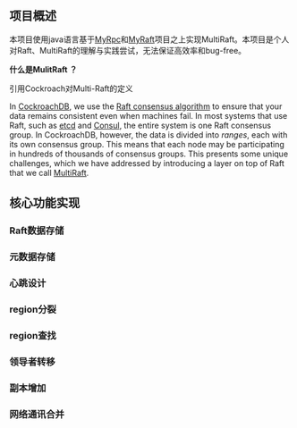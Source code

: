 ## 项目概述

本项目使用java语言基于[MyRpc](https://github.com/PZXWHU/MyRPC)和[MyRaft](https://github.com/PZXWHU/MyRaft)项目之上实现MultiRaft。本项目是个人对Raft、MultiRaft的理解与实践尝试，无法保证高效率和bug-free。

**什么是MulitRaft ？**

引用Cockroach对Multi-Raft的定义

In [CockroachDB](https://github.com/cockroachdb/cockroach), we use the [Raft consensus algorithm](https://raftconsensus.github.io/) to ensure that your data remains consistent even when machines fail. In most systems that use Raft, such as [etcd](https://github.com/coreos/etcd) and [Consul](https://www.consul.io/), the entire system is one Raft consensus group. In CockroachDB, however, the data is divided into *ranges*, each with its own consensus group. This means that each node may be participating in hundreds of thousands of consensus groups. This presents some unique challenges, which we have addressed by introducing a layer on top of Raft that we call [MultiRaft](https://github.com/cockroachdb/cockroach/blob/8187c2551352a6c28eba021effaebcbfe523d78c/docs/RFCS/20151213_dismantle_multiraft.md).

## 核心功能实现

### Raft数据存储

### 元数据存储

### 心跳设计

### region分裂

### region查找

### 领导者转移

### 副本增加

### 网络通讯合并